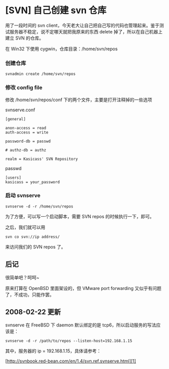 # [SVN] 自己创建 svn 仓库

用了一段时间的 svn client，今天老大让自己把自己写的代码也管理起来。鉴于测试服务器不稳定，说不定哪天就把我原来的东西 delete 掉了，所以在自己机器上建立 SVN 的仓库。

在 Win32 下使用 cygwin，仓库目录：/home/svn/repos

### 创建仓库

```
svnadmin create /home/svn/repos
```

### 修改 config file

修改 /home/svn/repos/conf 下的两个文件，主要是打开注释掉的一些选项

svnserve.conf

```
[general]

anon-access = read
auth-access = write

password-db = passwd

# authz-db = authz

realm = Kasicass' SVN Repository
```

passwd

```
[users]
kasicass = your_password
```

### 启动 svnserve

```
svnserve -d -r /home/svn/repos
```

为了方便，可以写一个启动脚本，需要 SVN repos 的时候执行一下，即可。

之后，我们就可以用

```
svn co svn://ip address/
```

来访问我们的 SVN repos 了。


## 后记

很简单吧？呵呵~

原来打算在 OpenBSD 里面架设的，但 VMware port forwarding 又似乎有问题了，不成功，只能作罢。


## 2008-02-22 更新

svnserve 在 FreeBSD 下 daemon 默认绑定的是 tcp6，所以启动服务的写法应该是：

```
svnserve -d -r /path/to/repos --listen-host=192.168.1.15
```

其中，服务器的 ip = 192.168.1.15，具体请参考：

[http://svnbook.red-bean.com/en/1.4/svn.ref.svnserve.html][1]

[1]:http://svnbook.red-bean.com/en/1.4/svn.ref.svnserve.html

